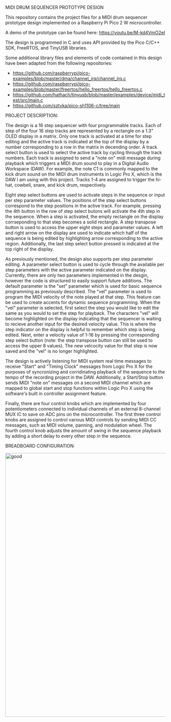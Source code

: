 MIDI DRUM SEQUENCER PROTOTYPE DESIGN

This repository contains the project files for a MIDI drum sequencer prototype design implemented on a Raspberry Pi Pico 2 W microcontroller.

A demo of the prototype can be found here: https://youtu.be/M-kd4VmO2eI

The design is programmed in C and uses API provided by the Pico C/C++ SDK, FreeRTOS, and TinyUSB libraries.

Some additional library files and elements of code contained in this design have been adapted from the following repositories:
 - https://github.com/raspberrypi/pico-examples/blob/master/dma/channel_irq/channel_irq.c
 - https://github.com/raspberrypi/pico-examples/blob/master/freertos/hello_freertos/hello_freertos.c
 - https://github.com/hathach/tinyusb/blob/master/examples/device/midi_test/src/main.c
 - https://github.com/sztvka/pico-sh1106-c/tree/main

PROJECT DESCRIPTION:

The design is a 16 step sequencer with four programmable tracks. Each of step of the four 16 step tracks are represented by a rectangle on a 1.3" OLED display in a matrix. 
Only one track is activated at a time for step editing and the active track is indicated at the top of the display by a number corresponding to a row in the matrix in decending order. 
A track select button is used to select the active track by cycling through the track numbers. Each track is assigned to send a "note on" midi message during playback which triggers a 
MIDI drum sound to play in a Digital Audio Workspace (DAW). For example, the note C1 is commonly mapped to the kick drum sound on the MIDI drum instruments in Logic Pro X, which is the 
DAW I am using with this project. Tracks 1-4 are assigned to trigger the hi-hat, cowbell, snare, and kick drum, respectively. 

Eight step select buttons are used to activate steps in the sequence or input per step parameter values. The positions of the step select buttons correspond to the step positions in 
the active track. For example, pressing the 4th button in the row of step select butons will activate the 4th step in the sequence. When a step is activated, the empty rectangle on the 
display corrseponding to that step becomes a solid rectangle. A step transpose button is used to access the upper eight steps and parameter values. A left and right arrow on the display 
are used to indicate which half of the sequence is being edited by highlighting arrow corresponding to the active region. Additionally, the last step select button pressed is indicated 
at the top right of the display.

As previously mentioned, the design also supports per step parameter editing. A parameter select button is used to cycle through the available per step parameters with the active parameter 
indicated on the display. Currently, there are only two parameters implemented in the desgin, however the code is structured to easily support future additions. The default parameter is the 
"set" parameter which is used for basic sequence programming as previously described. The "vel" parameter is used to program the MIDI velocity of the note played at that step. This feature 
can be used to create accents for dynamic sequence programming. When the "vel" parameter is selected, first select the step you would like to edit the same as you would to set the step for 
playback. The characters "vel" will become highlighted on the display indicating that the sequencer is waiting to recieve another input for the desired velocity value. This is where the step 
indicator on the display is helpful to remember which step is being edited. Next, enter a velocity value of 1-16 by pressing the corresponding step select button (note: the step transpose 
button can still be used to access the upper 8 values). The new velcocity value for that step is now saved and the "vel" is no longer highlighted.

The design is actively listening for MIDI system real time messages to receive "Start" and "Timing Clock" messages from Logic Pro X for the purposes of syncronizing and corridinating playback 
of the sequence to the tempo of the recording project in the DAW. Additionally, a Start/Stop button sends MIDI "note on" messages on a second MIDI channel which are mapped to global start and 
stop functions within Logic Pro X using the software's built in controller assignment feature.

Finally, there are four control knobs which are implemented by four potentiometers connected to individual channels of an external 8-channel MUX IC to save on ADC pins on the microcontroller. 
The first three control knobs are assigned to control various MIDI controls by sending MIDI CC messages, such as MIDI volume, panning, and modulation wheel. The fourth control knob adjusts the 
amount of swing in the sequence playback by adding a short delay to every other step in the sequence.

BREADBOARD CONFIGURATION:

<img width="1502" height="827" alt="good" src="https://github.com/user-attachments/assets/23c4acd3-a5ab-4489-aa7d-54abc8088222" />



